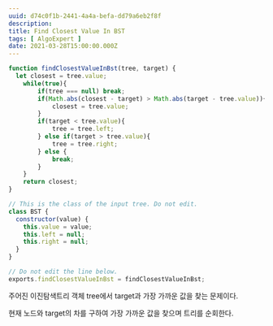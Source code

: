```yaml
---
uuid: d74c0f1b-2441-4a4a-befa-dd79a6eb2f8f
description: 
title: Find Closest Value In BST
tags: [ AlgoExpert ]
date: 2021-03-28T15:00:00.000Z
---
```








```jsx
function findClosestValueInBst(tree, target) {
  let closest = tree.value;
	while(true){
		if(tree === null) break;
		if(Math.abs(closest - target) > Math.abs(target - tree.value)){
			closest = tree.value;
		}
		if(target < tree.value){
			tree = tree.left;
		} else if(target > tree.value){
			tree = tree.right;
		} else {
			break;
		}
	}
	return closest;
}

// This is the class of the input tree. Do not edit.
class BST {
  constructor(value) {
    this.value = value;
    this.left = null;
    this.right = null;
  }
}

// Do not edit the line below.
exports.findClosestValueInBst = findClosestValueInBst;
```

주어진 이진탐색트리 객체 tree에서 target과 가장 가까운 값을 찾는 문제이다.

현재 노드와 target의 차를 구하여 가장 가까운 값을 찾으며 트리를 순회한다.